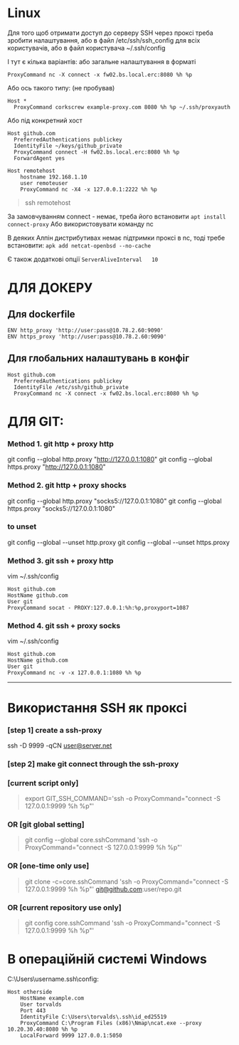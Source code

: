 # Linux
Для того щоб отримати доступ до серверу SSH через проксі треба зробити налаштування,
або в файл
/etc/ssh/ssh_config
для всіх користувачів, або в файл користувача ~/.ssh/config

І тут є кілька варіантів:
або загальне налаштування в форматі
```
ProxyCommand nc -X connect -x fw02.bs.local.erc:8080 %h %p
```
Або ось такого типу: (не пробував)
```
Host *
  ProxyCommand corkscrew example-proxy.com 8080 %h %p ~/.ssh/proxyauth
```
Або під конкретний хост
```
Host github.com
  PreferredAuthentications publickey
  IdentityFile ~/keys/github_private
  ProxyCommand connect -H fw02.bs.local.erc:8080 %h %p
  ForwardAgent yes

Host remotehost
    hostname 192.168.1.10
    user remoteuser
    ProxyCommand nc -X4 -x 127.0.0.1:2222 %h %p
```
> ssh remotehost

За замовчуванням connect - немає,  треба його встановити `apt install connect-proxy`
Або використовувати команду nc

В деяких Алпін дистрибутивах немає підтримки проксі в nc, тоді требе встановити:
`apk add netcat-openbsd --no-cache`

Є також додаткові опції
`ServerAliveInterval   10`

# ДЛЯ ДОКЕРУ
## Для dockerfile
```
ENV http_proxy 'http://user:pass@10.78.2.60:9090'
ENV https_proxy 'http://user:pass@10.78.2.60:9090'
```
## Для глобальних налаштувань в конфіг
```
Host github.com
  PreferredAuthentications publickey
  IdentityFile /etc/ssh/github_private
  ProxyCommand nc -X connect -x fw02.bs.local.erc:8080 %h %p
```

# ДЛЯ GIT:
### Method 1. git http + proxy http
git config --global http.proxy "http://127.0.0.1:1080"
git config --global https.proxy "http://127.0.0.1:1080"

### Method 2. git http + proxy shocks
git config --global http.proxy "socks5://127.0.0.1:1080"
git config --global https.proxy "socks5://127.0.0.1:1080"

### to unset
git config --global --unset http.proxy
git config --global --unset https.proxy

### Method 3. git ssh + proxy http
vim ~/.ssh/config
```
Host github.com
HostName github.com
User git
ProxyCommand socat - PROXY:127.0.0.1:%h:%p,proxyport=1087
```
### Method 4. git ssh + proxy socks
vim ~/.ssh/config
```
Host github.com
HostName github.com
User git
ProxyCommand nc -v -x 127.0.0.1:1080 %h %p
```
------------------------------------------------------------------------------------------
# Використання SSH як проксі
### [step 1] create a ssh-proxy
  ssh -D 9999 -qCN user@server.net

### [step 2] make git connect through the ssh-proxy
  ### [current script only]
>   export GIT_SSH_COMMAND='ssh -o ProxyCommand="connect -S 127.0.0.1:9999 %h %p"'
  ### OR [git global setting] 
>  git config --global core.sshCommand 'ssh -o ProxyCommand="connect -S 127.0.0.1:9999 %h %p"'
  ### OR [one-time only use]
>  git clone -c=core.sshCommand 'ssh -o ProxyCommand="connect -S 127.0.0.1:9999 %h %p"' git@github.com:user/repo.git
  ### OR [current repository use only]
>  git config core.sshCommand 'ssh -o ProxyCommand="connect -S 127.0.0.1:9999 %h %p"'




# В операційній системі Windows
C:\Users\username\.ssh\config:
```
Host otherside
    HostName example.com
    User torvalds
    Port 443
    IdentityFile C:\Users\torvalds\.ssh\id_ed25519
    ProxyCommand C:\Program Files (x86)\Nmap\ncat.exe --proxy 10.20.30.40:8080 %h %p
    LocalForward 9999 127.0.0.1:5050
```
